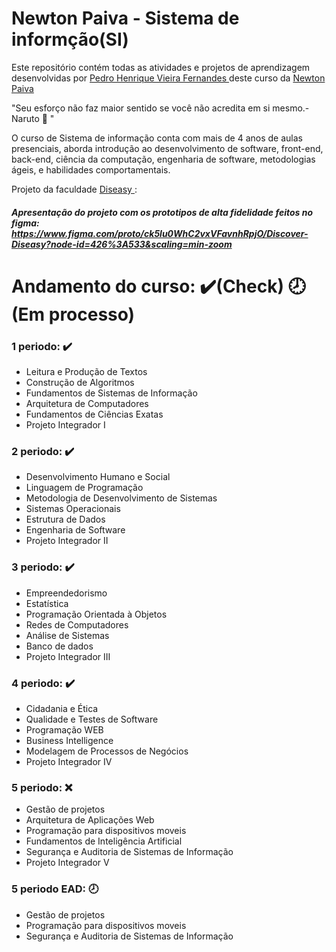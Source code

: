# Newton Paiva - Sistema de informção(SI) 

Este repositório contém todas as atividades e projetos de aprendizagem desenvolvidas por <a href="https://www.linkedin.com/in/pedro-henrique-vieira-fernandes/">Pedro Henrique Vieira Fernandes </a> deste curso da <a href ="https://www.newtonpaiva.br/cursos/graduacao-presencial/sistemas-de-informacao/">Newton Paiva </a>

"Seu esforço não faz maior sentido se você não acredita em si mesmo.- Naruto 🍜 "

O curso de Sistema de informação conta com mais de 4 anos de aulas presenciais, aborda introdução ao desenvolvimento de software, front-end, back-end, ciência da computação, engenharia de software, metodologias ágeis, e habilidades comportamentais.

Projeto da faculdade  <a href=https://github.com/PedrohvFernandes/Diseasy> Diseasy </a>:
##### Apresentação do projeto com os prototipos de alta fidelidade feitos no figma: https://www.figma.com/proto/ck5lu0WhC2vxVFavnhRpjO/Discover-Diseasy?node-id=426%3A533&scaling=min-zoom


# Andamento do curso: ✔️(Check) 🕗(Em processo)

### 1 periodo: ✔️
   - Leitura e Produção de Textos
   - Construção de Algoritmos
   - Fundamentos de Sistemas de Informação
   - Arquitetura de Computadores
   - Fundamentos de Ciências Exatas
   - Projeto Integrador I
  
### 2 periodo: ✔️
  - Desenvolvimento Humano e Social
  - Linguagem de Programação
  - Metodologia de Desenvolvimento de Sistemas
  - Sistemas Operacionais
  - Estrutura de Dados
  - Engenharia de Software
  - Projeto Integrador II

### 3 periodo: ✔️
  - Empreendedorismo
  - Estatística
  - Programação Orientada à Objetos
  - Redes de Computadores
  - Análise de Sistemas
  - Banco de dados
  - Projeto Integrador III
  
### 4 periodo: ✔️
  - Cidadania e Ética
  - Qualidade e Testes de Software
  - Programação WEB
  - Business Intelligence
  - Modelagem de Processos de Negócios
  - Projeto Integrador IV

### 5 periodo: ❌
  - Gestão de projetos
  - Arquitetura de Aplicações Web
  - Programação para dispositivos moveis
  - Fundamentos de Inteligência Artificial
  - Segurança e Auditoria de Sistemas de Informação
  - Projeto Integrador V

  ### 5 periodo EAD: 🕗
  - Gestão de projetos
  - Programação para dispositivos moveis
  - Segurança e Auditoria de Sistemas de Informação
